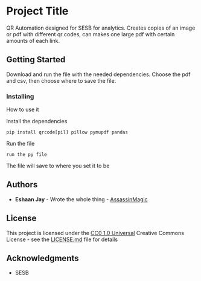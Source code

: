 # Project Title

QR Automation designed for SESB for analytics. Creates copies of an image or pdf with different qr codes, can makes one large pdf with certain amounts of each link.

## Getting Started

Download and run the file with the needed dependencies. Choose the pdf and csv, then choose where to save the file.

### Installing

How to use it

Install the dependencies

    pip install qrcode[pil] pillow pymupdf pandas

Run the file

    run the py file

The file will save to where you set it to be

## Authors

  - **Eshaan Jay** - Wrote the whole thing -
    [AssassinMagic](https://github.com/AssassinMagic)

## License

This project is licensed under the [CC0 1.0 Universal](LICENSE.md)
Creative Commons License - see the [LICENSE.md](LICENSE.md) file for
details

## Acknowledgments

  - SESB
